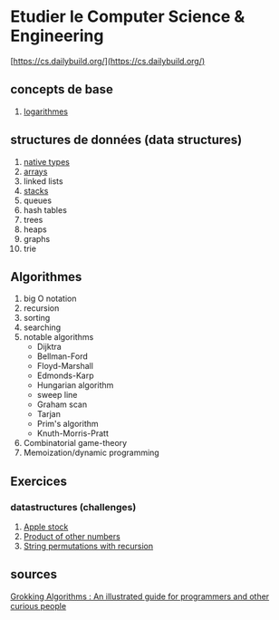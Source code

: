 # Etudier le Computer Science & Engineering

[https://cs.dailybuild.org/](https://cs.dailybuild.org/)

## concepts de base

1. [logarithmes](concepts/logarithmes.md)

## structures de données (data structures)

1. [native types](datastructures/native_types.md)
2. [arrays](datastructures/arrays.md)
3. linked lists
4. [stacks](datastructures/stacks.md)
5. queues
6. hash tables
7. trees
8. heaps
9. graphs
10. trie

## Algorithmes

1. big O notation
2. recursion
3. sorting
4. searching
5. notable algorithms
   - Dijktra
   - Bellman-Ford
   - Floyd-Marshall
   - Edmonds-Karp
   - Hungarian algorithm
   - sweep line
   - Graham scan
   - Tarjan
   - Prim's algorithm
   - Knuth-Morris-Pratt
6. Combinatorial game-theory
7. Memoization/dynamic programming

## Exercices

### datastructures (challenges)

1. [Apple stock](datastructures/problems/array_apple_stock.py)
2. [Product of other numbers](datastructures/problems/array_product_of_numbers.py)
3. [String permutations with recursion](/datastructures/problems/array_recursion.py)

## sources

[Grokking Algorithms : An illustrated guide for programmers and other curious people](https://www.manning.com/books/grokking-algorithms)
